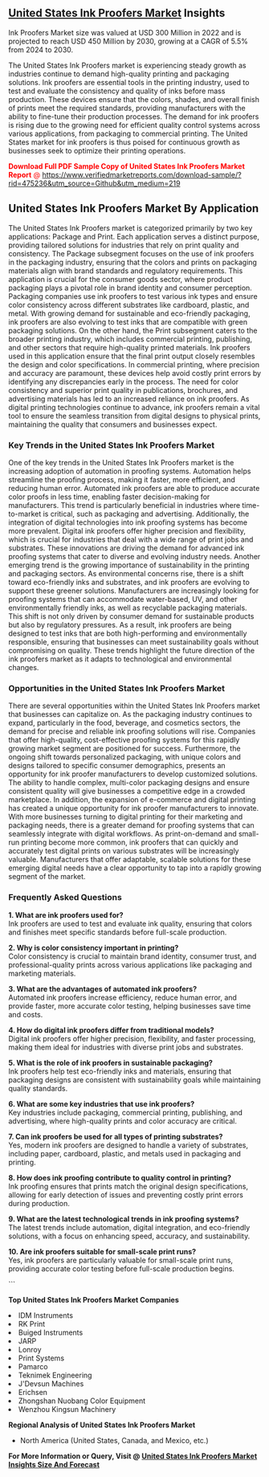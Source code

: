 <h2><a href="https://www.verifiedmarketreports.com/download-sample/?rid=475236&amp;utm_source=Github&amp;utm_medium=219" target="_blank">United States Ink Proofers Market</a> Insights</h2><p>Ink Proofers Market size was valued at USD 300 Million in 2022 and is projected to reach USD 450 Million by 2030, growing at a CAGR of 5.5% from 2024 to 2030.</p><p> <p>The United States Ink Proofers market is experiencing steady growth as industries continue to demand high-quality printing and packaging solutions. Ink proofers are essential tools in the printing industry, used to test and evaluate the consistency and quality of inks before mass production. These devices ensure that the colors, shades, and overall finish of prints meet the required standards, providing manufacturers with the ability to fine-tune their production processes. The demand for ink proofers is rising due to the growing need for efficient quality control systems across various applications, from packaging to commercial printing. The United States market for ink proofers is thus poised for continuous growth as businesses seek to optimize their printing operations. <p><span class=""><span style="color: #ff0000;"><strong>Download Full PDF Sample Copy of United States Ink Proofers Market Report</strong> @ </span><a href="https://www.verifiedmarketreports.com/download-sample/?rid=475236&amp;utm_source=Github&amp;utm_medium=219" target="_blank">https://www.verifiedmarketreports.com/download-sample/?rid=475236&amp;utm_source=Github&amp;utm_medium=219</a></span></p> </p> <h2>United States Ink Proofers Market By Application</h2> <p>The United States Ink Proofers market is categorized primarily by two key applications: Package and Print. Each application serves a distinct purpose, providing tailored solutions for industries that rely on print quality and consistency. The Package subsegment focuses on the use of ink proofers in the packaging industry, ensuring that the colors and prints on packaging materials align with brand standards and regulatory requirements. This application is crucial for the consumer goods sector, where product packaging plays a pivotal role in brand identity and consumer perception. Packaging companies use ink proofers to test various ink types and ensure color consistency across different substrates like cardboard, plastic, and metal. With growing demand for sustainable and eco-friendly packaging, ink proofers are also evolving to test inks that are compatible with green packaging solutions. On the other hand, the Print subsegment caters to the broader printing industry, which includes commercial printing, publishing, and other sectors that require high-quality printed materials. Ink proofers used in this application ensure that the final print output closely resembles the design and color specifications. In commercial printing, where precision and accuracy are paramount, these devices help avoid costly print errors by identifying any discrepancies early in the process. The need for color consistency and superior print quality in publications, brochures, and advertising materials has led to an increased reliance on ink proofers. As digital printing technologies continue to advance, ink proofers remain a vital tool to ensure the seamless transition from digital designs to physical prints, maintaining the quality that consumers and businesses expect. <h3>Key Trends in the United States Ink Proofers Market</h3> <p>One of the key trends in the United States Ink Proofers market is the increasing adoption of automation in proofing systems. Automation helps streamline the proofing process, making it faster, more efficient, and reducing human error. Automated ink proofers are able to produce accurate color proofs in less time, enabling faster decision-making for manufacturers. This trend is particularly beneficial in industries where time-to-market is critical, such as packaging and advertising. Additionally, the integration of digital technologies into ink proofing systems has become more prevalent. Digital ink proofers offer higher precision and flexibility, which is crucial for industries that deal with a wide range of print jobs and substrates. These innovations are driving the demand for advanced ink proofing systems that cater to diverse and evolving industry needs. Another emerging trend is the growing importance of sustainability in the printing and packaging sectors. As environmental concerns rise, there is a shift toward eco-friendly inks and substrates, and ink proofers are evolving to support these greener solutions. Manufacturers are increasingly looking for proofing systems that can accommodate water-based, UV, and other environmentally friendly inks, as well as recyclable packaging materials. This shift is not only driven by consumer demand for sustainable products but also by regulatory pressures. As a result, ink proofers are being designed to test inks that are both high-performing and environmentally responsible, ensuring that businesses can meet sustainability goals without compromising on quality. These trends highlight the future direction of the ink proofers market as it adapts to technological and environmental changes. <h3>Opportunities in the United States Ink Proofers Market</h3> <p>There are several opportunities within the United States Ink Proofers market that businesses can capitalize on. As the packaging industry continues to expand, particularly in the food, beverage, and cosmetics sectors, the demand for precise and reliable ink proofing solutions will rise. Companies that offer high-quality, cost-effective proofing systems for this rapidly growing market segment are positioned for success. Furthermore, the ongoing shift towards personalized packaging, with unique colors and designs tailored to specific consumer demographics, presents an opportunity for ink proofer manufacturers to develop customized solutions. The ability to handle complex, multi-color packaging designs and ensure consistent quality will give businesses a competitive edge in a crowded marketplace. In addition, the expansion of e-commerce and digital printing has created a unique opportunity for ink proofer manufacturers to innovate. With more businesses turning to digital printing for their marketing and packaging needs, there is a greater demand for proofing systems that can seamlessly integrate with digital workflows. As print-on-demand and small-run printing become more common, ink proofers that can quickly and accurately test digital prints on various substrates will be increasingly valuable. Manufacturers that offer adaptable, scalable solutions for these emerging digital needs have a clear opportunity to tap into a rapidly growing segment of the market. <h3>Frequently Asked Questions</h3> <p><strong>1. What are ink proofers used for?</strong><br> Ink proofers are used to test and evaluate ink quality, ensuring that colors and finishes meet specific standards before full-scale production.</p> <p><strong>2. Why is color consistency important in printing?</strong><br> Color consistency is crucial to maintain brand identity, consumer trust, and professional-quality prints across various applications like packaging and marketing materials.</p> <p><strong>3. What are the advantages of automated ink proofers?</strong><br> Automated ink proofers increase efficiency, reduce human error, and provide faster, more accurate color testing, helping businesses save time and costs.</p> <p><strong>4. How do digital ink proofers differ from traditional models?</strong><br> Digital ink proofers offer higher precision, flexibility, and faster processing, making them ideal for industries with diverse print jobs and substrates.</p> <p><strong>5. What is the role of ink proofers in sustainable packaging?</strong><br> Ink proofers help test eco-friendly inks and materials, ensuring that packaging designs are consistent with sustainability goals while maintaining quality standards.</p> <p><strong>6. What are some key industries that use ink proofers?</strong><br> Key industries include packaging, commercial printing, publishing, and advertising, where high-quality prints and color accuracy are critical.</p> <p><strong>7. Can ink proofers be used for all types of printing substrates?</strong><br> Yes, modern ink proofers are designed to handle a variety of substrates, including paper, cardboard, plastic, and metals used in packaging and printing.</p> <p><strong>8. How does ink proofing contribute to quality control in printing?</strong><br> Ink proofing ensures that prints match the original design specifications, allowing for early detection of issues and preventing costly print errors during production.</p> <p><strong>9. What are the latest technological trends in ink proofing systems?</strong><br> The latest trends include automation, digital integration, and eco-friendly solutions, with a focus on enhancing speed, accuracy, and sustainability.</p> <p><strong>10. Are ink proofers suitable for small-scale print runs?</strong><br> Yes, ink proofers are particularly valuable for small-scale print runs, providing accurate color testing before full-scale production begins.</p> ```</p><p><strong>Top United States Ink Proofers Market Companies</strong></p><div data-test-id=""><p><li>IDM Instruments</li><li> RK Print</li><li> Buiged Instruments</li><li> JARP</li><li> Lonroy</li><li> Print Systems</li><li> Pamarco</li><li> Teknimek Engineering</li><li> J'Devsun Machines</li><li> Erichsen</li><li> Zhongshan Nuobang Color Equipment</li><li> Wenzhou Kingsun Machinery</li></p><div><strong>Regional Analysis of&nbsp;United States Ink Proofers Market</strong></div><ul><li dir="ltr"><p dir="ltr">North America&nbsp;(United States, Canada, and Mexico, etc.)</p></li></ul><p><strong>For More Information or Query, Visit @&nbsp;</strong><strong><a href="https://www.verifiedmarketreports.com/product/ink-proofers-market/?utm_source=Github&amp;utm_medium=219" target="_blank">United States Ink Proofers Market Insights Size And Forecast</a></strong></p></div>
